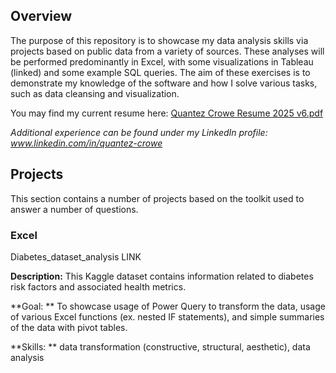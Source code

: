 ## Overview
The purpose of this repository is to showcase my data analysis skills via projects based on public data from a variety of sources. These analyses will be performed predominantly in Excel, with some visualizations in Tableau (linked) and some example SQL queries. The aim of these exercises is to demonstrate my knowledge of the software and how I solve various tasks, such as data cleansing and visualization.

You may find my current resume here: [Quantez Crowe Resume 2025 v6.pdf](https://github.com/quantez-crowe/Resume/blob/a2b9037b6c7c133428dffc093d2347cfb832d3d2/Quantez%20Crowe%20Resume%202025%20v6.pdf) 

_Additional experience can be found under my LinkedIn profile: www.linkedin.com/in/quantez-crowe_



## Projects
This section contains a number of projects based on the toolkit used to answer a number of questions.

### Excel
Diabetes_dataset_analysis
LINK

**Description:**  This Kaggle dataset contains information related to diabetes risk factors and associated health metrics.

**Goal: ** To showcase usage of Power Query to transform the data, usage of various Excel functions (ex. nested IF statements), and simple summaries of the data with pivot tables.

**Skills: ** data transformation (constructive, structural, aesthetic), data analysis

